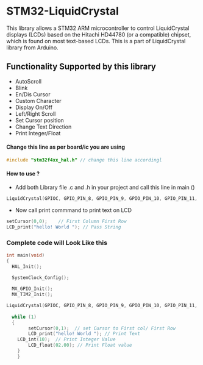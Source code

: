 # STM32-LiquidCrystal

This library allows a STM32 ARM microcontroller to control LiquidCrystal displays (LCDs) based on the Hitachi HD44780 (or a compatible) chipset, which is found on most text-based LCDs. This is a part of LiquidCrystal library from Arduino.

## Functionality Supported by this library

* AutoScroll
* Blink
* En/Dis Cursor
* Custom Character
* Display On/Off
* Left/Right Scroll
* Set Cursor position
* Change Text Direction
* Print Integer/Float

#### Change this line as per board/ic you are using
```c
#include "stm32f4xx_hal.h" // change this line accordingl

```
#### How to use ?

* Add both Library file .c and .h in your project and call this line in main ()

```c
LiquidCrystal(GPIOC, GPIO_PIN_8, GPIO_PIN_9, GPIO_PIN_10, GPIO_PIN_11, GPIO_PIN_12, GPIO_PIN_13, GPIO_PIN_14);

```
* Now call print commmand to print text on LCD
```c
setCursor(0,0);    // First Column First Row
LCD_print("hello! World "); // Pass String

```
### Complete code will Look Like this

```c
int main(void)
{ 
  HAL_Init();
  
  SystemClock_Config();

  MX_GPIO_Init();
  MX_TIM2_Init();

LiquidCrystal(GPIOC, GPIO_PIN_8, GPIO_PIN_9, GPIO_PIN_10, GPIO_PIN_11, GPIO_PIN_12, GPIO_PIN_13, GPIO_PIN_14);
 
  while (1)
  {
		setCursor(0,1);  // set Cursor to First col/ First Row
		LCD_print("hello! World "); // Print Text
    LCD_int(10);  // Print Integer Value
		LCD_float(02.00); // Print Float value
    }
    }
```
